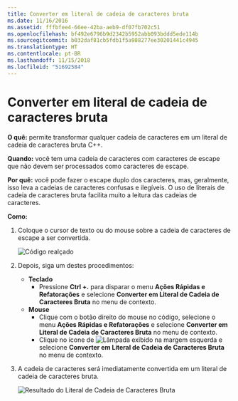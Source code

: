 ```yaml
---
title: Converter em literal de cadeia de caracteres bruta
ms.date: 11/16/2016
ms.assetid: fffbfee4-66ee-42ba-aeb9-df07fb702c51
ms.openlocfilehash: bf492e6796b9d2342b5952abb093bddd5ede114b
ms.sourcegitcommit: b032daf81cb5fdb1f5a988277ee30201441c4945
ms.translationtype: HT
ms.contentlocale: pt-BR
ms.lasthandoff: 11/15/2018
ms.locfileid: "51692584"
---
```

# <a name="convert-to-raw-string-literal"></a>Converter em literal de cadeia de caracteres bruta

**O quê:** permite transformar qualquer cadeia de caracteres em um literal de cadeia de caracteres bruta C++.

**Quando:** você tem uma cadeia de caracteres com caracteres de escape que não devem ser processados como caracteres de escape.

**Por quê:** você pode fazer o escape duplo dos caracteres, mas, geralmente, isso leva a cadeias de caracteres confusas e ilegíveis.  O uso de literais de cadeia de caracteres bruta facilita muito a leitura das cadeias de caracteres.

**Como:**

1. Coloque o cursor de texto ou do mouse sobre a cadeia de caracteres de escape a ser convertida.

   ![Código realçado](images/stringliteral_highlight.png)

1. Depois, siga um destes procedimentos:
   * **Teclado**
     * Pressione **Ctrl +.** para disparar o menu **Ações Rápidas e Refatorações** e selecione **Converter em Literal de Cadeia de Caracteres Bruta** no menu de contexto.
   * **Mouse**
     * Clique com o botão direito do mouse no código, selecione o menu **Ações Rápidas e Refatorações** e selecione **Converter em Literal de Cadeia de Caracteres Bruta** no menu de contexto.
     * Clique no ícone de ![Lâmpada](images/bulb.png) exibido na margem esquerda e selecione **Converter em Literal de Cadeia de Caracteres Bruta** no menu de contexto.

1. A cadeia de caracteres será imediatamente convertida em um literal de cadeia de caracteres bruta.

   ![Resultado do Literal de Cadeia de Caracteres Bruta](images/stringliteral_result.png)